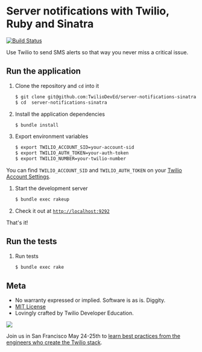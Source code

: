 # Server notifications with Twilio, Ruby and Sinatra

[![Build Status](https://travis-ci.org/TwilioDevEd/server-notifications-sinatra.svg?branch=master)](https://travis-ci.org/TwilioDevEd/server-notifications-sinatra)

Use Twilio to send SMS alerts so that way you never miss a critical issue.

## Run the application

1. Clone the repository and `cd` into it

   ```bash
   $ git clone git@github.com:TwilioDevEd/server-notifications-sinatra.git
   $ cd  server-notifications-sinatra
   ```

1. Install the application dependencies

    ```bash
    $ bundle install
    ```

1. Export environment variables

    ```bash
    $ export TWILIO_ACCOUNT_SID=your-account-sid
    $ export TWILIO_AUTH_TOKEN=your-auth-token
    $ export TWILIO_NUMBER=your-twilio-number
    ```

  You can find `TWILIO_ACCOUNT_SID` and `TWILIO_AUTH_TOKEN` on your
  [Twilio Account Settings](https://www.twilio.com/user/account/settings).

1. Start the development server

    ```bash
    $ bundle exec rakeup
    ```

1. Check it out at [`http://localhost:9292`](http://localhost:9292)

That's it!

## Run the tests

1. Run tests

    ```bash
    $ bundle exec rake
    ```

## Meta

* No warranty expressed or implied. Software is as is. Diggity.
* [MIT License](http://www.opensource.org/licenses/mit-license.html)
* Lovingly crafted by Twilio Developer Education.

<a href="http://twilio.com/signal">![](https://s3.amazonaws.com/baugues/signal-logo.png)</a>

Join us in San Francisco May 24-25th to [learn best practices from the engineers who create the Twilio stack](https://www.twilio.com/signal).
